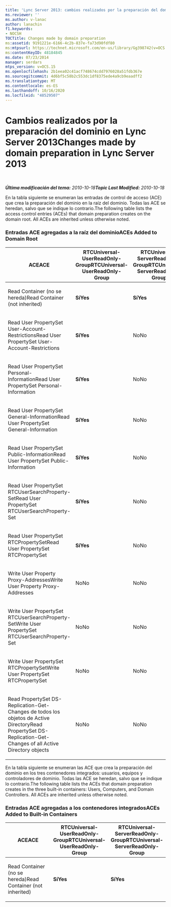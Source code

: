 ```yaml
---
title: 'Lync Server 2013: cambios realizados por la preparación del dominio'
ms.reviewer: ''
ms.author: v-lanac
author: lanachin
f1.keywords:
- NOCSH
TOCTitle: Changes made by domain preparation
ms:assetid: 9191221e-6166-4c2b-837e-fa73d90fdf80
ms:mtpsurl: https://technet.microsoft.com/en-us/library/Gg398742(v=OCS.15)
ms:contentKeyID: 48184845
ms.date: 07/23/2014
manager: serdars
mtps_version: v=OCS.15
ms.openlocfilehash: 2b1eea02c41acf748674cdd7976028a51fdb367e
ms.sourcegitcommit: 4d6bf5c58b2c553dc1df8375ede4a9cb9eaadff2
ms.translationtype: MT
ms.contentlocale: es-ES
ms.lasthandoff: 10/16/2020
ms.locfileid: "48529507"
---
```

# <a name="changes-made-by-domain-preparation-in-lync-server-2013"></a><span data-ttu-id="7c243-102">Cambios realizados por la preparación del dominio en Lync Server 2013</span><span class="sxs-lookup"><span data-stu-id="7c243-102">Changes made by domain preparation in Lync Server 2013</span></span>

<div data-xmlns="http://www.w3.org/1999/xhtml">

<div class="topic" data-xmlns="http://www.w3.org/1999/xhtml" data-msxsl="urn:schemas-microsoft-com:xslt" data-cs="https://msdn.microsoft.com/">

<div data-asp="https://msdn2.microsoft.com/asp">



</div>

<div id="mainSection">

<div id="mainBody">

<span> </span>

<span data-ttu-id="7c243-103">_**Última modificación del tema:** 2010-10-18_</span><span class="sxs-lookup"><span data-stu-id="7c243-103">_**Topic Last Modified:** 2010-10-18_</span></span>

<span data-ttu-id="7c243-p101">En la tabla siguiente se enumeran las entradas de control de acceso (ACE) que crea la preparación del dominio en la raíz del dominio. Todas las ACE se heredan, salvo que se indique lo contrario.</span><span class="sxs-lookup"><span data-stu-id="7c243-p101">The following table lists the access control entries (ACEs) that domain preparation creates on the domain root. All ACEs are inherited unless otherwise noted.</span></span>

<div id="sectionSection0" class="section">

### <a name="aces-added-to-domain-root"></a><span data-ttu-id="7c243-106">Entradas ACE agregadas a la raíz del dominio</span><span class="sxs-lookup"><span data-stu-id="7c243-106">ACEs Added to Domain Root</span></span>

<table style="width:100%;">
<colgroup>
<col style="width: 16%" />
<col style="width: 16%" />
<col style="width: 16%" />
<col style="width: 16%" />
<col style="width: 16%" />
<col style="width: 16%" />
</colgroup>
<thead>
<tr class="header">
<th><span data-ttu-id="7c243-107">ACE</span><span class="sxs-lookup"><span data-stu-id="7c243-107">ACE</span></span></th>
<th><span data-ttu-id="7c243-108">RTCUniversal-UserReadOnly-Group</span><span class="sxs-lookup"><span data-stu-id="7c243-108">RTCUniversal-UserReadOnly-Group</span></span></th>
<th><span data-ttu-id="7c243-109">RTCUniversal-ServerReadOnly-Group</span><span class="sxs-lookup"><span data-stu-id="7c243-109">RTCUniversal-ServerReadOnly-Group</span></span></th>
<th><span data-ttu-id="7c243-110">RTCUniversal-UserAdmins</span><span class="sxs-lookup"><span data-stu-id="7c243-110">RTCUniversal-UserAdmins</span></span></th>
<th><span data-ttu-id="7c243-111">RTCHSUniversal-Services</span><span class="sxs-lookup"><span data-stu-id="7c243-111">RTCHSUniversal-Services</span></span></th>
<th><span data-ttu-id="7c243-112">Authenticated-Users</span><span class="sxs-lookup"><span data-stu-id="7c243-112">Authenticated-Users</span></span></th>
</tr>
</thead>
<tbody>
<tr class="odd">
<td><p><span data-ttu-id="7c243-113">Read Container (no se hereda)</span><span class="sxs-lookup"><span data-stu-id="7c243-113">Read Container (not inherited)</span></span></p></td>
<td><p><span data-ttu-id="7c243-114"><strong>Sí</strong></span><span class="sxs-lookup"><span data-stu-id="7c243-114"><strong>Yes</strong></span></span></p></td>
<td><p><span data-ttu-id="7c243-115"><strong>Sí</strong></span><span class="sxs-lookup"><span data-stu-id="7c243-115"><strong>Yes</strong></span></span></p></td>
<td><p><span data-ttu-id="7c243-116">No</span><span class="sxs-lookup"><span data-stu-id="7c243-116">No</span></span></p></td>
<td><p><span data-ttu-id="7c243-117">No</span><span class="sxs-lookup"><span data-stu-id="7c243-117">No</span></span></p></td>
<td><p><span data-ttu-id="7c243-118">No</span><span class="sxs-lookup"><span data-stu-id="7c243-118">No</span></span></p></td>
</tr>
<tr class="even">
<td><p><span data-ttu-id="7c243-119">Read User PropertySet User-Account-Restrictions</span><span class="sxs-lookup"><span data-stu-id="7c243-119">Read User PropertySet User-Account-Restrictions</span></span></p></td>
<td><p><span data-ttu-id="7c243-120"><strong>Sí</strong></span><span class="sxs-lookup"><span data-stu-id="7c243-120"><strong>Yes</strong></span></span></p></td>
<td><p><span data-ttu-id="7c243-121">No</span><span class="sxs-lookup"><span data-stu-id="7c243-121">No</span></span></p></td>
<td><p><span data-ttu-id="7c243-122">No</span><span class="sxs-lookup"><span data-stu-id="7c243-122">No</span></span></p></td>
<td><p><span data-ttu-id="7c243-123">No</span><span class="sxs-lookup"><span data-stu-id="7c243-123">No</span></span></p></td>
<td><p><span data-ttu-id="7c243-124">No</span><span class="sxs-lookup"><span data-stu-id="7c243-124">No</span></span></p></td>
</tr>
<tr class="odd">
<td><p><span data-ttu-id="7c243-125">Read User PropertySet Personal-Information</span><span class="sxs-lookup"><span data-stu-id="7c243-125">Read User PropertySet Personal-Information</span></span></p></td>
<td><p><span data-ttu-id="7c243-126"><strong>Sí</strong></span><span class="sxs-lookup"><span data-stu-id="7c243-126"><strong>Yes</strong></span></span></p></td>
<td><p><span data-ttu-id="7c243-127">No</span><span class="sxs-lookup"><span data-stu-id="7c243-127">No</span></span></p></td>
<td><p><span data-ttu-id="7c243-128">No</span><span class="sxs-lookup"><span data-stu-id="7c243-128">No</span></span></p></td>
<td><p><span data-ttu-id="7c243-129">No</span><span class="sxs-lookup"><span data-stu-id="7c243-129">No</span></span></p></td>
<td><p><span data-ttu-id="7c243-130">No</span><span class="sxs-lookup"><span data-stu-id="7c243-130">No</span></span></p></td>
</tr>
<tr class="even">
<td><p><span data-ttu-id="7c243-131">Read User PropertySet General-Information</span><span class="sxs-lookup"><span data-stu-id="7c243-131">Read User PropertySet General-Information</span></span></p></td>
<td><p><span data-ttu-id="7c243-132"><strong>Sí</strong></span><span class="sxs-lookup"><span data-stu-id="7c243-132"><strong>Yes</strong></span></span></p></td>
<td><p><span data-ttu-id="7c243-133">No</span><span class="sxs-lookup"><span data-stu-id="7c243-133">No</span></span></p></td>
<td><p><span data-ttu-id="7c243-134">No</span><span class="sxs-lookup"><span data-stu-id="7c243-134">No</span></span></p></td>
<td><p><span data-ttu-id="7c243-135">No</span><span class="sxs-lookup"><span data-stu-id="7c243-135">No</span></span></p></td>
<td><p><span data-ttu-id="7c243-136">No</span><span class="sxs-lookup"><span data-stu-id="7c243-136">No</span></span></p></td>
</tr>
<tr class="odd">
<td><p><span data-ttu-id="7c243-137">Read User PropertySet Public-Information</span><span class="sxs-lookup"><span data-stu-id="7c243-137">Read User PropertySet Public-Information</span></span></p></td>
<td><p><span data-ttu-id="7c243-138"><strong>Sí</strong></span><span class="sxs-lookup"><span data-stu-id="7c243-138"><strong>Yes</strong></span></span></p></td>
<td><p><span data-ttu-id="7c243-139">No</span><span class="sxs-lookup"><span data-stu-id="7c243-139">No</span></span></p></td>
<td><p><span data-ttu-id="7c243-140">No</span><span class="sxs-lookup"><span data-stu-id="7c243-140">No</span></span></p></td>
<td><p><span data-ttu-id="7c243-141">No</span><span class="sxs-lookup"><span data-stu-id="7c243-141">No</span></span></p></td>
<td><p><span data-ttu-id="7c243-142">No</span><span class="sxs-lookup"><span data-stu-id="7c243-142">No</span></span></p></td>
</tr>
<tr class="even">
<td><p><span data-ttu-id="7c243-143">Read User PropertySet RTCUserSearchProperty-Set</span><span class="sxs-lookup"><span data-stu-id="7c243-143">Read User PropertySet RTCUserSearchProperty-Set</span></span></p></td>
<td><p><span data-ttu-id="7c243-144"><strong>Sí</strong></span><span class="sxs-lookup"><span data-stu-id="7c243-144"><strong>Yes</strong></span></span></p></td>
<td><p><span data-ttu-id="7c243-145">No</span><span class="sxs-lookup"><span data-stu-id="7c243-145">No</span></span></p></td>
<td><p><span data-ttu-id="7c243-146">No</span><span class="sxs-lookup"><span data-stu-id="7c243-146">No</span></span></p></td>
<td><p><span data-ttu-id="7c243-147">No</span><span class="sxs-lookup"><span data-stu-id="7c243-147">No</span></span></p></td>
<td><p><span data-ttu-id="7c243-148"><strong>Sí</strong></span><span class="sxs-lookup"><span data-stu-id="7c243-148"><strong>Yes</strong></span></span></p></td>
</tr>
<tr class="odd">
<td><p><span data-ttu-id="7c243-149">Read User PropertySet RTCPropertySet</span><span class="sxs-lookup"><span data-stu-id="7c243-149">Read User PropertySet RTCPropertySet</span></span></p></td>
<td><p><span data-ttu-id="7c243-150"><strong>Sí</strong></span><span class="sxs-lookup"><span data-stu-id="7c243-150"><strong>Yes</strong></span></span></p></td>
<td><p><span data-ttu-id="7c243-151">No</span><span class="sxs-lookup"><span data-stu-id="7c243-151">No</span></span></p></td>
<td><p><span data-ttu-id="7c243-152">No</span><span class="sxs-lookup"><span data-stu-id="7c243-152">No</span></span></p></td>
<td><p><span data-ttu-id="7c243-153">No</span><span class="sxs-lookup"><span data-stu-id="7c243-153">No</span></span></p></td>
<td><p><span data-ttu-id="7c243-154">No</span><span class="sxs-lookup"><span data-stu-id="7c243-154">No</span></span></p></td>
</tr>
<tr class="even">
<td><p><span data-ttu-id="7c243-155">Write User Property Proxy-Addresses</span><span class="sxs-lookup"><span data-stu-id="7c243-155">Write User Property Proxy-Addresses</span></span></p></td>
<td><p><span data-ttu-id="7c243-156">No</span><span class="sxs-lookup"><span data-stu-id="7c243-156">No</span></span></p></td>
<td><p><span data-ttu-id="7c243-157">No</span><span class="sxs-lookup"><span data-stu-id="7c243-157">No</span></span></p></td>
<td><p><span data-ttu-id="7c243-158"><strong>Sí</strong></span><span class="sxs-lookup"><span data-stu-id="7c243-158"><strong>Yes</strong></span></span></p></td>
<td><p><span data-ttu-id="7c243-159">No</span><span class="sxs-lookup"><span data-stu-id="7c243-159">No</span></span></p></td>
<td><p><span data-ttu-id="7c243-160">No</span><span class="sxs-lookup"><span data-stu-id="7c243-160">No</span></span></p></td>
</tr>
<tr class="odd">
<td><p><span data-ttu-id="7c243-161">Write User PropertySet RTCUserSearchProperty-Set</span><span class="sxs-lookup"><span data-stu-id="7c243-161">Write User PropertySet RTCUserSearchProperty-Set</span></span></p></td>
<td><p><span data-ttu-id="7c243-162">No</span><span class="sxs-lookup"><span data-stu-id="7c243-162">No</span></span></p></td>
<td><p><span data-ttu-id="7c243-163">No</span><span class="sxs-lookup"><span data-stu-id="7c243-163">No</span></span></p></td>
<td><p><span data-ttu-id="7c243-164"><strong>Sí</strong></span><span class="sxs-lookup"><span data-stu-id="7c243-164"><strong>Yes</strong></span></span></p></td>
<td><p><span data-ttu-id="7c243-165">No</span><span class="sxs-lookup"><span data-stu-id="7c243-165">No</span></span></p></td>
<td><p><span data-ttu-id="7c243-166">No</span><span class="sxs-lookup"><span data-stu-id="7c243-166">No</span></span></p></td>
</tr>
<tr class="even">
<td><p><span data-ttu-id="7c243-167">Write User PropertySet RTCPropertySet</span><span class="sxs-lookup"><span data-stu-id="7c243-167">Write User PropertySet RTCPropertySet</span></span></p></td>
<td><p><span data-ttu-id="7c243-168">No</span><span class="sxs-lookup"><span data-stu-id="7c243-168">No</span></span></p></td>
<td><p><span data-ttu-id="7c243-169">No</span><span class="sxs-lookup"><span data-stu-id="7c243-169">No</span></span></p></td>
<td><p><span data-ttu-id="7c243-170"><strong>Sí</strong></span><span class="sxs-lookup"><span data-stu-id="7c243-170"><strong>Yes</strong></span></span></p></td>
<td><p><span data-ttu-id="7c243-171">No</span><span class="sxs-lookup"><span data-stu-id="7c243-171">No</span></span></p></td>
<td><p><span data-ttu-id="7c243-172">No</span><span class="sxs-lookup"><span data-stu-id="7c243-172">No</span></span></p></td>
</tr>
<tr class="odd">
<td><p><span data-ttu-id="7c243-173">Read PropertySet DS-Replication-Get-Changes de todos los objetos de Active Directory</span><span class="sxs-lookup"><span data-stu-id="7c243-173">Read PropertySet DS-Replication-Get-Changes of all Active Directory objects</span></span></p></td>
<td><p><span data-ttu-id="7c243-174">No</span><span class="sxs-lookup"><span data-stu-id="7c243-174">No</span></span></p></td>
<td><p><span data-ttu-id="7c243-175">No</span><span class="sxs-lookup"><span data-stu-id="7c243-175">No</span></span></p></td>
<td><p><span data-ttu-id="7c243-176">No</span><span class="sxs-lookup"><span data-stu-id="7c243-176">No</span></span></p></td>
<td><p><span data-ttu-id="7c243-177"><strong>Sí</strong></span><span class="sxs-lookup"><span data-stu-id="7c243-177"><strong>Yes</strong></span></span></p></td>
<td><p><span data-ttu-id="7c243-178">No</span><span class="sxs-lookup"><span data-stu-id="7c243-178">No</span></span></p></td>
</tr>
</tbody>
</table>


<span data-ttu-id="7c243-p102">En la tabla siguiente se enumeran las ACE que crea la preparación del dominio en los tres contenedores integrados: usuarios, equipos y controladores de dominio. Todas las ACE se heredan, salvo que se indique lo contrario.</span><span class="sxs-lookup"><span data-stu-id="7c243-p102">The following table lists the ACEs that domain preparation creates in the three built-in containers: Users, Computers, and Domain Controllers. All ACEs are inherited unless otherwise noted.</span></span>

### <a name="aces-added-to-built-in-containers"></a><span data-ttu-id="7c243-181">Entradas ACE agregadas a los contenedores integrados</span><span class="sxs-lookup"><span data-stu-id="7c243-181">ACEs Added to Built-in Containers</span></span>

<table>
<colgroup>
<col style="width: 33%" />
<col style="width: 33%" />
<col style="width: 33%" />
</colgroup>
<thead>
<tr class="header">
<th><span data-ttu-id="7c243-182">ACE</span><span class="sxs-lookup"><span data-stu-id="7c243-182">ACE</span></span></th>
<th><span data-ttu-id="7c243-183">RTCUniversal-UserReadOnly-Group</span><span class="sxs-lookup"><span data-stu-id="7c243-183">RTCUniversal-UserReadOnly-Group</span></span></th>
<th><span data-ttu-id="7c243-184">RTCUniversal-ServerReadOnly-Group</span><span class="sxs-lookup"><span data-stu-id="7c243-184">RTCUniversal-ServerReadOnly-Group</span></span></th>
</tr>
</thead>
<tbody>
<tr class="odd">
<td><p><span data-ttu-id="7c243-185">Read Container (no se hereda)</span><span class="sxs-lookup"><span data-stu-id="7c243-185">Read Container (not inherited)</span></span></p></td>
<td><p><span data-ttu-id="7c243-186"><strong>Sí</strong></span><span class="sxs-lookup"><span data-stu-id="7c243-186"><strong>Yes</strong></span></span></p></td>
<td><p><span data-ttu-id="7c243-187"><strong>Sí</strong></span><span class="sxs-lookup"><span data-stu-id="7c243-187"><strong>Yes</strong></span></span></p></td>
</tr>
</tbody>
</table>


</div>

</div>

<span> </span>

</div>

</div>

</div>

